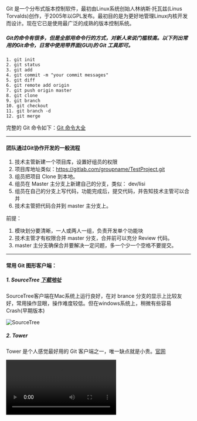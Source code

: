 Git 是一个分布式版本控制软件，最初由Linux系统创始人林纳斯·托瓦兹(Linus Torvalds)创作，于2005年以GPL发布。最初目的是为更好地管理Linux内核开发而设计。现在它已是使用最广泛的成熟的版本控制系统。

##### Git的命令有很多，但是全部用命令行的方式，对新人来说门槛较高。以下列出常用的Git命令，日常中使用带界面(GUI)的 Git 工具即可。

```
1. git init
2. git status
3. git add
4. git commit -m "your commit messages"
5. git diff
6. git remote add origin
7. git push origin master
8. git clone
9. git branch
10. git checkout
11. git branch -d
12. git merge
```

完整的 Git 命令如下：[Git 命令大全](https://github.com/shfshanyue/cheat-sheets/blob/master/docs/git.md)

---

#### 团队通过Git协作开发的一般流程
1. 技术主管新建一个项目库，设置好组员的权限
2. 项目库地址类似：https://gitlab.com/groupname/TestProject.git
3. 组员把项目 Clone 到本地。
4. 组员在 Master 主分支上新建自己的分支，类似： dev/lisi
5. 组员在自己的分支上写代码，功能完成后，提交代码，并告知技术主管可以合并
6. 技术主管把代码合并到 master 主分支上。

前提：
1. 模块划分要清晰，一人或两人一组，负责开发单个功能块
2. 技术主管才有权限合并 master 分支，合并前可以充分 Review 代码。
3. master 主分支确保合并要解决一定问题，多一个少一个空格不要提交。

---

#### 常用 Git 图形客户端：
##### 1. SourceTree [下载地址](https://www.sourcetreeapp.com/)

SourceTree客户端在Mac系统上运行良好，在对 brance 分支的显示上比较友好，常用操作显眼，操作难度较低。但在windows系统上，稍微有些容易Crash(早期版本)

![SourceTree](https://www.sourcetreeapp.com/dam/jcr:580c367b-c240-453d-aa18-c7ced44324f9/hero-mac-screenshot.png?cdnVersion=jx)

##### 2. Tower

Tower 是个人感觉最好用的 Git 客户端之一，唯一缺点就是小贵。[官网](https://www.git-tower.com)

![image](https://assets.git-tower.com/assets/product-media/mac/conflict-wizard/conflict-wizard_mac_cropped@1500w.mp4)

